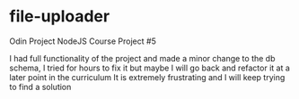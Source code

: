 # file-uploader
Odin Project NodeJS Course Project #5

I had full functionality of the project and made a minor change to the db schema, I tried for hours to fix it but maybe I will go back and refactor it at a later point in the curriculum
It is extremely frustrating and I will keep trying to find a solution

